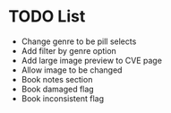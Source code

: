# TODO List

- Change genre to be pill selects
- Add filter by genre option
- Add large image preview to CVE page
- Allow image to be changed
- Book notes section
- Book damaged flag
- Book inconsistent flag
